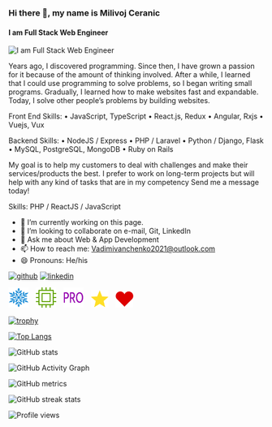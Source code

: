 ### Hi there 👋, my name is Milivoj Ceranic
#### I am Full Stack Web Engineer 
![I am Full Stack Web Engineer ](https://cdn.dribbble.com/users/673428/screenshots/6256511/chatbot-kiu.gif)

Years ago, I discovered programming. Since then, I have grown a passion for it because of the amount of thinking involved. After a while, I learned that I could use programming to solve problems, so I began writing small programs. Gradually, I learned how to make websites fast and expandable. Today, I solve other people’s problems by building websites.

Front End Skills:
• JavaScript, TypeScript
• React.js, Redux
• Angular, Rxjs
• Vuejs, Vux

Backend Skills:
• NodeJS / Express
• PHP / Laravel
• Python / Django, Flask
• MySQL, PostgreSQL, MongoDB
• Ruby on Rails

My goal is to help my customers to deal with challenges and make their services/products the best. I prefer to work on long-term projects but will help with any kind of tasks that are in my competency
Send me a message today!

Skills: PHP / ReactJS / JavaScript 

- 🔭 I’m currently working on this page. 
- 👯 I’m looking to collaborate on e-mail, Git, LinkedIn 
- 💬 Ask me about Web & App Development 
- 📫 How to reach me: Vadimivanchenko2021@outlook.com 
- 😄 Pronouns: He/his 


[<img src='https://cdn.jsdelivr.net/npm/simple-icons@3.0.1/icons/github.svg' alt='github' height='40'>](https://github.com/Vadimvanchenko)  [<img src='https://cdn.jsdelivr.net/npm/simple-icons@3.0.1/icons/linkedin.svg' alt='linkedin' height='40'>](https://www.linkedin.com/in/https://www.linkedin.com/in/vadim--ivanchenko//)  

<a href='https://archiveprogram.github.com/'><img src='https://raw.githubusercontent.com/acervenky/animated-github-badges/master/assets/acbadge.gif' width='40' height='40'></a> <a href='https://docs.github.com/en/developers'><img src='https://raw.githubusercontent.com/acervenky/animated-github-badges/master/assets/devbadge.gif' width='40' height='40'></a> <a href='https://github.com/pricing'><img src='https://raw.githubusercontent.com/acervenky/animated-github-badges/master/assets/pro.gif' width='40' height='40'></a> <a href='https://stars.github.com/'><img src='https://raw.githubusercontent.com/acervenky/animated-github-badges/master/assets/starbadge.gif' width='35' height='35'></a> <a href='https://docs.github.com/en/github/supporting-the-open-source-community-with-github-sponsors'><img src='https://raw.githubusercontent.com/acervenky/animated-github-badges/master/assets/sponsorbadge.gif' width='35' height='35'></a> 

[![trophy](https://github-profile-trophy.vercel.app/?username=Vadimvanchenko)](https://github.com/ryo-ma/github-profile-trophy)

[![Top Langs](https://github-readme-stats.vercel.app/api/top-langs/?username=Vadimvanchenko)](https://github.com/anuraghazra/github-readme-stats)

![GitHub stats](https://github-readme-stats.vercel.app/api?username=Vadimvanchenko&show_icons=true&count_private=true)  

![GitHub Activity Graph](https://activity-graph.herokuapp.com/graph?username=Vadimvanchenko)  

![GitHub metrics](https://metrics.lecoq.io/Vadimvanchenko)  

![GitHub streak stats](https://github-readme-streak-stats.herokuapp.com/?user=Vadimvanchenko)  

![Profile views](https://gpvc.arturio.dev/Vadimvanchenko)  
